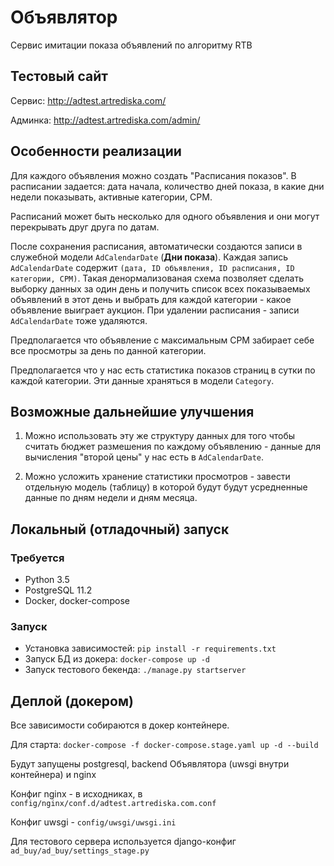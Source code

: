 # Объявлятор

Сервис имитации показа объявлений по алгоритму RTB

## Тестовый сайт

Сервис: http://adtest.artrediska.com/

Админка: http://adtest.artrediska.com/admin/

## Особенности реализации

Для каждого объявления можно создать "Расписания показов". В расписании задается: дата начала, количество дней показа, в какие дни недели показывать, активные категории, CPM.

Расписаний может быть несколько для одного объявления и они могут перекрывать друг друга по датам. 

После сохранения расписания, автоматически создаются записи в служебной модели `AdCalendarDate` (**Дни показа**). Каждая запись `AdCalendarDate` содержит `(дата, ID объявления, ID расписания, ID категории, CPM)`. Такая денормализованая схема позволяет сделать выборку данных за один день и получить список всех показываемых объявлений в этот день и выбрать для каждой категории - какое объявление выиграет аукцион. При удалении расписания - записи `AdCalendarDate` тоже удаляются.

Предполагается что объявление с максимальным CPM забирает себе все просмотры за день по данной категории.

Предполагается что у нас есть статистика показов страниц в сутки по каждой категории. Эти данные храняться в модели `Category`.

## Возможные дальнейшие улучшения

1. Можно использовать эту же структуру данных для того чтобы считать бюджет размешения по каждому объявлению - данные для вычисления "второй цены" у нас есть в `AdCalendarDate`.

1. Можно усложить хранение статистики просмотров - завести отдельную модель (таблицу) в которой будут будут усредненные данные по дням недели и дням месяца.



## Локальный (отладочный) запуск

### Требуется

- Python 3.5
- PostgreSQL 11.2
- Docker, docker-compose

### Запуск

- Установка зависимостей: `pip install -r requirements.txt`
- Запуск БД из докера: `docker-compose up -d`
- Запуск тестового бекенда: `./manage.py startserver`


## Деплой (докером)

Все зависимости собираются в докер контейнере.

Для старта: `docker-compose -f docker-compose.stage.yaml up -d --build`

Будут запущены postgresql, backend Объявлятора (uwsgi внутри контейнера) и nginx

Конфиг nginx - в исходниках, в `config/nginx/conf.d/adtest.artrediska.com.conf`

Конфиг uwsgi - `config/uwsgi/uwsgi.ini`

Для тестового сервера используется django-конфиг `ad_buy/ad_buy/settings_stage.py`



